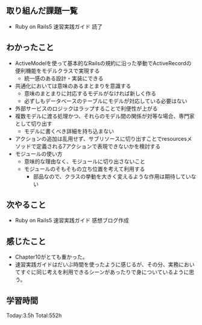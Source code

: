 ## 取り組んだ課題一覧
- Ruby on Rails5 速習実践ガイド 読了
  
## わかったこと
- ActiveModelを使って基本的なRailsの規約に沿った挙動でActiveRecordの便利機能をモデルクラスで実現する
  - 統一感のある設計・実装にできる
- 共通化においては意味のあるまとまりを意識する
  - 意味のまとまりに対応するモデルがなければ新しく作る
  - 必ずしもデータベースのテーブルにモデルが対応している必要はない
- 外部サービスのロジックはラップすることで利便性が上がる
- 複数モデルに渡る処理かつ、それらのモデル間の関係が対等な場合、専門家として切り出す
  - モデルに書くべき詳細を持ち込まない
- アクションの追加は乱用せず、サブリソースに切り出すことでresourcesメソッドで定義される7アクションで表現できないかを検討する
- モジュールの使い方
  - 意味的な理由なく、モジュールに切り出さないこと
  - モジュールのそもそもの立ち位置を考えて利用する
    - 部品なので、クラスの挙動を大きく変えるような作用は期待していない

## 次やること
- Ruby on Rails5 速習実践ガイド 感想ブログ作成
  
## 感じたこと
- Chapter10がとても重かった。
- 速習実践ガイドはだいぶ時間を使ったように感じるが、その分、実務においてすぐに同じ考えを利用できるシーンがあったりで身についているように思う。

## 学習時間
Today:3.5h
Total:552h
